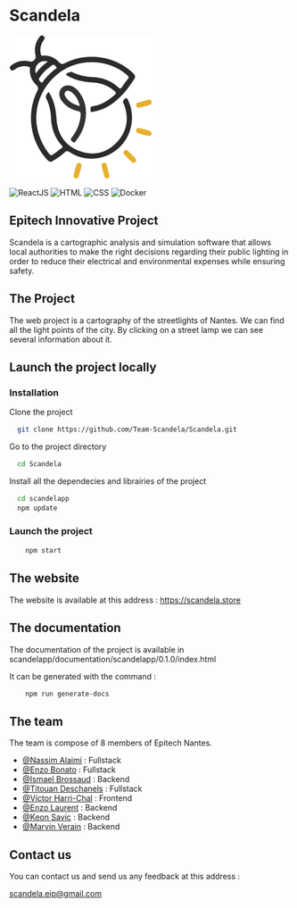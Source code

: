 # Scandela

![Scampoule](scandelapp/public/logo-256x256.png)

![ReactJS](https://img.shields.io/badge/ReactJS-%2320232A.svg?style=for-the-badge&logo=react&logoColor=white)
![HTML](https://img.shields.io/badge/HTML-%23E44D26.svg?style=for-the-badge&logo=html5&logoColor=white)
![CSS](https://img.shields.io/badge/CSS-%231572B6.svg?style=for-the-badge&logo=css3&logoColor=white)
![Docker](https://img.shields.io/badge/Docker-%232496ED.svg?style=for-the-badge&logo=docker&logoColor=white)


## Epitech Innovative Project 

Scandela is a cartographic analysis and simulation software that allows local authorities to make the right decisions regarding their public lighting in order to reduce their electrical and environmental expenses while ensuring safety.


## The Project

The web project is a cartography of the streetlights of Nantes. We can find all the light points of the city. By clicking on a street lamp we can see several information about it. 


## Launch the project locally

### Installation

Clone the project

```bash
  git clone https://github.com/Team-Scandela/Scandela.git
```

Go to the project directory

```bash
  cd Scandela
```

Install all the dependecies and librairies of the project

```bash
  cd scandelapp
  npm update
```

### Launch the project

```bash
    npm start
```


## The website

The website is available at this address : https://scandela.store


## The documentation

The documentation of the project is available in scandelapp/documentation/scandelapp/0.1.0/index.html

It can be generated with the command :

```bash
    npm run generate-docs
```


## The team

The team is compose of 8 members of Epitech Nantes.
- [@Nassim Alaimi](https://github.com/NassimAlaimi) : Fullstack
- [@Enzo Bonato](https://github.com/EnzoBonato) : Fullstack
- [@Ismael Brossaud](https://github.com/bbgobb) : Backend
- [@Titouan Deschanels](https://github.com/titouandeschanels) : Fullstack
- [@Victor Harri-Chal](https://github.com/VictorHarri-Chal) : Frontend
- [@Enzo Laurent](https://github.com/Nzoooo) : Backend
- [@Keon Savic](https://github.com/KeonSavic) : Backend
- [@Marvin Verain](https://github.com/Morvince) : Backend


## Contact us

You can contact us and send us any feedback at this address :

scandela.eip@gmail.com
